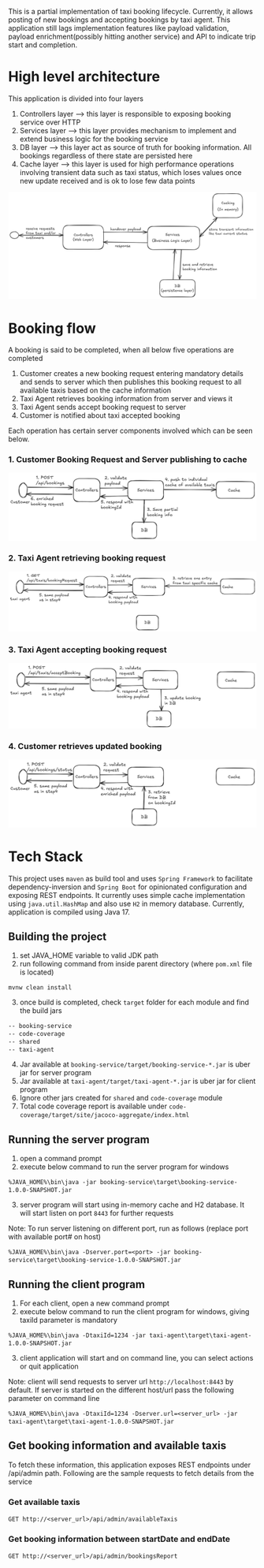 This is a partial implementation of taxi booking lifecycle. Currently, it allows posting of new bookings and accepting
bookings
by
taxi agent. This application still lags implementation features like payload validation, payload enrichment(possibly
hitting
another service) and API to indicate trip start and completion.

# High level architecture

This application is divided into four layers

1. Controllers layer --> this layer is responsible to exposing booking service over HTTP
2. Services layer --> this layer provides mechanism to implement and extend business logic for the booking service
3. DB layer --> this layer act as source of truth for booking information. All bookings regardless of there state are
   persisted here
4. Cache layer --> this layer is used for high performance operations involving transient data such as taxi status,
   which loses values once new update received and is ok to lose few data points

![high level architecture](docs/taxi_booking_service_layers.png)

# Booking flow

A booking is said to be completed, when all below five operations are completed

1. Customer creates a new booking request entering mandatory details and sends to server which then publishes
   this booking request to all available taxis based on the cache information
2. Taxi Agent retrieves booking information from server and views it
3. Taxi Agent sends accept booking request to server
4. Customer is notified about taxi accepted booking

Each operation has certain server components involved which can be seen below.

### 1. Customer Booking Request and Server publishing to cache

![new booking request flow](docs/customer_request_booking_init_flow.png)

### 2. Taxi Agent retrieving booking request

![get booking requests from cache](docs/taxi_agent_requesting_available_bookings.png)

### 3. Taxi Agent accepting booking request

![accept booking request](docs/taxi_agent_accepting_bookings.png)

### 4. Customer retrieves updated booking

![updated booking](docs/customer_request_booking_status_flow.png)

# Tech Stack

This project uses `maven` as build tool and uses `Spring Framework` to facilitate dependency-inversion and `Spring Boot`
for
opinionated configuration and exposing REST endpoints. It currently uses simple cache implementation using
`java.util.HashMap`
and also use `H2` in memory database. Currently, application is compiled using Java 17.

## Building the project

1. set JAVA_HOME variable to valid JDK path
2. run following command from inside parent directory (where `pom.xml` file is located)

```
mvnw clean install
```

3. once build is completed, check `target` folder for each module and find the build jars

```
-- booking-service
-- code-coverage
-- shared
-- taxi-agent
```

4. Jar available at `booking-service/target/booking-service-*.jar` is uber jar for server program
5. Jar available at `taxi-agent/target/taxi-agent-*.jar` is uber jar for client program
6. Ignore other jars created for `shared` and `code-coverage` module
7. Total code coverage report is available under `code-coverage/target/site/jacoco-aggregate/index.html`

## Running the server program

1. open a command prompt
2. execute below command to run the server program for windows

```
%JAVA_HOME%\bin\java -jar booking-service\target\booking-service-1.0.0-SNAPSHOT.jar
```

3. server program will start using in-memory cache and H2 database. It will start listen on port `8443` for further
   requests

Note: To run server listening on different port, run as follows (replace port with available port# on host)

```
%JAVA_HOME%\bin\java -Dserver.port=<port> -jar booking-service\target\booking-service-1.0.0-SNAPSHOT.jar
```

## Running the client program

1. For each client, open a new command prompt
2. execute below command to run the client program for windows, giving taxiId parameter is mandatory

```
%JAVA_HOME%\bin\java -DtaxiId=1234 -jar taxi-agent\target\taxi-agent-1.0.0-SNAPSHOT.jar
```

3. client application will start and on command line, you can select actions or quit application

Note: client will send requests to server url `http://localhost:8443` by default. If server is started on the different
host/url
pass the following parameter on command line

```
%JAVA_HOME%\bin\java -DtaxiId=1234 -Dserver.url=<server_url> -jar taxi-agent\target\taxi-agent-1.0.0-SNAPSHOT.jar
```

## Get booking information and available taxis

To fetch these information, this application exposes REST endpoints under /api/admin path. Following are the sample
requests
to fetch details from the service

### Get available taxis

```
GET http://<server_url>/api/admin/availableTaxis
```

### Get booking information between startDate and endDate

```
GET http://<server_url>/api/admin/bookingsReport
```
